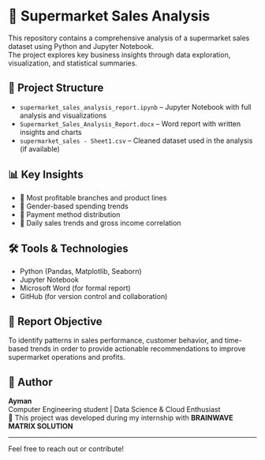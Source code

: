 # 🛒 Supermarket Sales Analysis

This repository contains a comprehensive analysis of a supermarket sales dataset using Python and Jupyter Notebook.  
The project explores key business insights through data exploration, visualization, and statistical summaries.

## 📁 Project Structure

- `supermarket_sales_analysis_report.ipynb` – Jupyter Notebook with full analysis and visualizations
- `Supermarket_Sales_Analysis_Report.docx` – Word report with written insights and charts
- `supermarket_sales - Sheet1.csv` – Cleaned dataset used in the analysis (if available)

## 📊 Key Insights

- 📌 Most profitable branches and product lines
- 📌 Gender-based spending trends
- 📌 Payment method distribution
- 📌 Daily sales trends and gross income correlation

## 🛠️ Tools & Technologies

- Python (Pandas, Matplotlib, Seaborn)
- Jupyter Notebook
- Microsoft Word (for formal report)
- GitHub (for version control and collaboration)

## 📑 Report Objective

To identify patterns in sales performance, customer behavior, and time-based trends in order to provide actionable recommendations to improve supermarket operations and profits.

## 📎 Author

**Ayman**  
 Computer Engineering student | Data Science & Cloud Enthusiast  
📍 This project was developed during my internship with **BRAINWAVE MATRIX SOLUTION**

---

Feel free to reach out or contribute!
